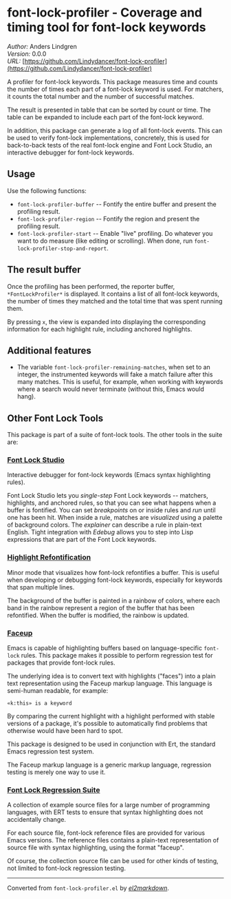 # font-lock-profiler - Coverage and timing tool for font-lock keywords

*Author:* Anders Lindgren<br>
*Version:* 0.0.0<br>
*URL:* [https://github.com/Lindydancer/font-lock-profiler](https://github.com/Lindydancer/font-lock-profiler)<br>

A profiler for font-lock keywords.  This package measures time and
counts the number of times each part of a font-lock keyword is
used.  For matchers, it counts the total number and the number of
successful matches.

The result is presented in table that can be sorted by count or
time.  The table can be expanded to include each part of the
font-lock keyword.

In addition, this package can generate a log of all font-lock
events.  This can be used to verify font-lock implementations,
concretely, this is used for back-to-back tests of the real
font-lock engine and Font Lock Studio, an interactive debugger for
font-lock keywords.

## Usage

Use the following functions:

- `font-lock-profiler-buffer` -- Fontify the entire buffer and
  present the profiling result.
- `font-lock-profiler-region` -- Fontify the region and present the
  profiling result.
- `font-lock-profiler-start` -- Enable "live" profiling. Do
  whatever you want to do measure (like editing or scrolling). When
  done, run `font-lock-profiler-stop-and-report`.

## The result buffer

Once the profiling has been performed, the reporter buffer,
`*FontLockProfiler*` is displayed.  It contains a list of all
font-lock keywords, the number of times they matched and the total
time that was spent running them.

By pressing `x`, the view is expanded into displaying the
corresponding information for each highlight rule, including
anchored highlights.

## Additional features

- The variable `font-lock-profiler-remaining-matches`, when set to
  an integer, the instrumented keywords will fake a match failure
  after this many matches. This is useful, for example, when
  working with keywords where a search would never terminate
  (without this, Emacs would hang).

## Other Font Lock Tools

This package is part of a suite of font-lock tools.  The other
tools in the suite are:

### [Font Lock Studio](https://github.com/Lindydancer/font-lock-studio)

Interactive debugger for font-lock keywords (Emacs syntax
highlighting rules).

Font Lock Studio lets you *single-step* Font Lock keywords --
matchers, highlights, and anchored rules, so that you can see what
happens when a buffer is fontified. You can set *breakpoints* on or
inside rules and *run* until one has been hit. When inside a rule,
matches are *visualized* using a palette of background colors. The
*explainer* can describe a rule in plain-text English. Tight
integration with *Edebug* allows you to step into Lisp expressions
that are part of the Font Lock keywords.

### [Highlight Refontification](https://github.com/Lindydancer/highlight-refontification)

Minor mode that visualizes how font-lock refontifies a buffer.
This is useful when developing or debugging font-lock keywords,
especially for keywords that span multiple lines.

The background of the buffer is painted in a rainbow of colors,
where each band in the rainbow represent a region of the buffer
that has been refontified.  When the buffer is modified, the
rainbow is updated.

### [Faceup](https://github.com/Lindydancer/faceup)

Emacs is capable of highlighting buffers based on language-specific
`font-lock` rules. This package makes it possible to perform
regression test for packages that provide font-lock rules.

The underlying idea is to convert text with highlights ("faces")
into a plain text representation using the Faceup markup
language. This language is semi-human readable, for example:

    «k:this» is a keyword

By comparing the current highlight with a highlight performed with
stable versions of a package, it's possible to automatically find
problems that otherwise would have been hard to spot.

This package is designed to be used in conjunction with Ert, the
standard Emacs regression test system.

The Faceup markup language is a generic markup language, regression
testing is merely one way to use it.

### [Font Lock Regression Suite](https://github.com/Lindydancer/font-lock-regression-suite)

A collection of example source files for a large number of
programming languages, with ERT tests to ensure that syntax
highlighting does not accidentally change.

For each source file, font-lock reference files are provided for
various Emacs versions.  The reference files contains a plain-text
representation of source file with syntax highlighting, using the
format "faceup".

Of course, the collection source file can be used for other kinds
of testing, not limited to font-lock regression testing.


---
Converted from `font-lock-profiler.el` by [*el2markdown*](https://github.com/Lindydancer/el2markdown).
